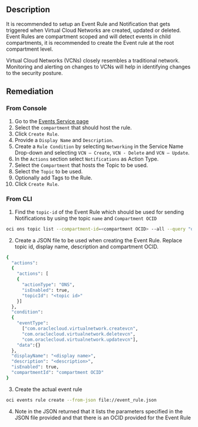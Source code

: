 ## Description

It is recommended to setup an Event Rule and Notification that gets triggered when Virtual Cloud Networks are created, updated or deleted. Event Rules are compartment scoped and will detect events in child compartments, it is recommended to create the Event rule at the root compartment level.

Virtual Cloud Networks (VCNs) closely resembles a traditional network. Monitoring and alerting on changes to VCNs will help in identifying changes to the security posture.

## Remediation

### From Console

1. Go to the [Events Service page](https://console.us-ashburn1.oraclecloud.com/events/rules)
2. Select the `compartment` that should host the rule.
3. Click `Create Rule`.
4. Provide a `Display Name` and `Description`.
5. Create a `Rule Condition` by selecting `Networking` in the Service Name Drop-down and selecting `VCN – Create`, `VCN - Delete` and `VCN – Update`.
6. In the `Actions` section select `Notifications` as Action Type.
7. Select the `Compartment` that hosts the Topic to be used.
8. Select the `Topic` to be used.
9. Optionally add Tags to the Rule.
10. Click `Create Rule`.

### From CLI

1. Find the `topic-id` of the Event Rule which should be used for sending Notifications by using the topic `name` and `Compartment OCID`

```bash
oci ons topic list --compartment-id=<compartment OCID> --all --query "data [?name=='<topic_name>']".{"name:name,topic_id:\"topic-id\""} --output table
```

2. Create a JSON file to be used when creating the Event Rule. Replace topic id, display name, description and compartment OCID.

```bash
{
  "actions":
  {
    "actions": [
    {
      "actionType": "ONS",
      "isEnabled": true,
      "topicId": "<topic id>"
    }]
  },
  "condition":
  {
    "eventType":
      ["com.oraclecloud.virtualnetwork.createvcn",
      "com.oraclecloud.virtualnetwork.deletevcn",
      "com.oraclecloud.virtualnetwork.updatevcn"],
    "data":{}
  },
  "displayName": "<display name>",
  "description": "<description>",
  "isEnabled": true,
  "compartmentId": "compartment OCID"
}
```

3. Create the actual event rule

```bash
oci events rule create --from-json file://event_rule.json
```

4. Note in the JSON returned that it lists the parameters specified in the JSON file provided and that there is an OCID provided for the Event Rule